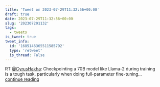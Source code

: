 ```yaml
---
title: 'Tweet on 2023-07-29T11:32:56+00:00'
draft: true
date: 2023-07-29T11:32:56+00:00
slug: '202307291132'
tags:
  - tweets
is_tweet: true
tweet_info:
  id: '1685146365511585792'
  type: 'retweet'
  is_thread: False
---
```




RT [@CyrusHakha](https://x.com/CyrusHakha): Checkpointing a 70B model like Llama-2 during training is a tough task, particularly when doing full-parameter fine-tuning… [continue reading](https://x.com/sytelus/status/1685146365511585792)
